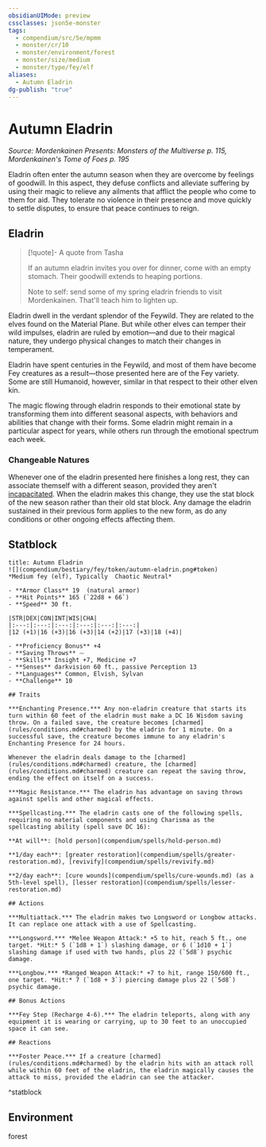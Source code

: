 ```yaml
---
obsidianUIMode: preview
cssclasses: json5e-monster
tags:
  - compendium/src/5e/mpmm
  - monster/cr/10
  - monster/environment/forest
  - monster/size/medium
  - monster/type/fey/elf
aliases:
  - Autumn Eladrin
dg-publish: "true"
---
```

# Autumn Eladrin
*Source: Mordenkainen Presents: Monsters of the Multiverse p. 115, Mordenkainen's Tome of Foes p. 195*  

Eladrin often enter the autumn season when they are overcome by feelings of goodwill. In this aspect, they defuse conflicts and alleviate suffering by using their magic to relieve any ailments that afflict the people who come to them for aid. They tolerate no violence in their presence and move quickly to settle disputes, to ensure that peace continues to reign.

## Eladrin

> [!quote]- A quote from Tasha  
> 
> If an autumn eladrin invites you over for dinner, come with an empty stomach. Their goodwill extends to heaping portions.
> 
> Note to self: send some of my spring eladrin friends to visit Mordenkainen. That'll teach him to lighten up.

Eladrin dwell in the verdant splendor of the Feywild. They are related to the elves found on the Material Plane. But while other elves can temper their wild impulses, eladrin are ruled by emotion—and due to their magical nature, they undergo physical changes to match their changes in temperament.

Eladrin have spent centuries in the Feywild, and most of them have become Fey creatures as a result—those presented here are of the Fey variety. Some are still Humanoid, however, similar in that respect to their other elven kin.

The magic flowing through eladrin responds to their emotional state by transforming them into different seasonal aspects, with behaviors and abilities that change with their forms. Some eladrin might remain in a particular aspect for years, while others run through the emotional spectrum each week.

### Changeable Natures

Whenever one of the eladrin presented here finishes a long rest, they can associate themself with a different season, provided they aren't [incapacitated](rules/conditions.md#incapacitated). When the eladrin makes this change, they use the stat block of the new season rather than their old stat block. Any damage the eladrin sustained in their previous form applies to the new form, as do any conditions or other ongoing effects affecting them.

## Statblock

```ad-statblock
title: Autumn Eladrin
![](compendium/bestiary/fey/token/autumn-eladrin.png#token)
*Medium fey (elf), Typically  Chaotic Neutral*

- **Armor Class** 19  (natural armor)
- **Hit Points** 165 (`22d8 + 66`)
- **Speed** 30 ft.

|STR|DEX|CON|INT|WIS|CHA|
|:---:|:---:|:---:|:---:|:---:|:---:|
|12 (+1)|16 (+3)|16 (+3)|14 (+2)|17 (+3)|18 (+4)|

- **Proficiency Bonus** +4
- **Saving Throws** ⏤
- **Skills** Insight +7, Medicine +7
- **Senses** darkvision 60 ft., passive Perception 13
- **Languages** Common, Elvish, Sylvan
- **Challenge** 10

## Traits

***Enchanting Presence.*** Any non-eladrin creature that starts its turn within 60 feet of the eladrin must make a DC 16 Wisdom saving throw. On a failed save, the creature becomes [charmed](rules/conditions.md#charmed) by the eladrin for 1 minute. On a successful save, the creature becomes immune to any eladrin's Enchanting Presence for 24 hours.

Whenever the eladrin deals damage to the [charmed](rules/conditions.md#charmed) creature, the [charmed](rules/conditions.md#charmed) creature can repeat the saving throw, ending the effect on itself on a success.

***Magic Resistance.*** The eladrin has advantage on saving throws against spells and other magical effects.

***Spellcasting.*** The eladrin casts one of the following spells, requiring no material components and using Charisma as the spellcasting ability (spell save DC 16):

**At will**: [hold person](compendium/spells/hold-person.md)

**1/day each**: [greater restoration](compendium/spells/greater-restoration.md), [revivify](compendium/spells/revivify.md)

**2/day each**: [cure wounds](compendium/spells/cure-wounds.md) (as a 5th-level spell), [lesser restoration](compendium/spells/lesser-restoration.md)

## Actions

***Multiattack.*** The eladrin makes two Longsword or Longbow attacks. It can replace one attack with a use of Spellcasting.

***Longsword.*** *Melee Weapon Attack:* +5 to hit, reach 5 ft., one target. *Hit:* 5 (`1d8 + 1`) slashing damage, or 6 (`1d10 + 1`) slashing damage if used with two hands, plus 22 (`5d8`) psychic damage.

***Longbow.*** *Ranged Weapon Attack:* +7 to hit, range 150/600 ft., one target. *Hit:* 7 (`1d8 + 3`) piercing damage plus 22 (`5d8`) psychic damage.

## Bonus Actions

***Fey Step (Recharge 4-6).*** The eladrin teleports, along with any equipment it is wearing or carrying, up to 30 feet to an unoccupied space it can see.

## Reactions

***Foster Peace.*** If a creature [charmed](rules/conditions.md#charmed) by the eladrin hits with an attack roll while within 60 feet of the eladrin, the eladrin magically causes the attack to miss, provided the eladrin can see the attacker.
```
^statblock

## Environment

forest